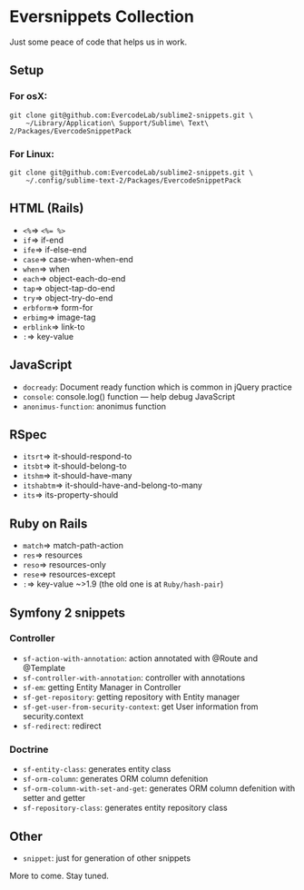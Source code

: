 # Eversnippets Collection

Just some peace of code that helps us in work.

## Setup

### For osX:

    git clone git@github.com:EvercodeLab/sublime2-snippets.git \
        ~/Library/Application\ Support/Sublime\ Text\ 2/Packages/EvercodeSnippetPack

### For Linux:

    git clone git@github.com:EvercodeLab/sublime2-snippets.git \ 
        ~/.config/sublime-text-2/Packages/EvercodeSnippetPack

## HTML (Rails)
* `<%`=>      `<%= %>`
* `if`=>      if-end  
* `ife`=>     if-else-end
* `case`=>    case-when-when-end
* `when`=>    when
* `each`=>    object-each-do-end
* `tap`=>     object-tap-do-end
* `try`=>     object-try-do-end
* `erbform`=> form-for
* `erbimg`=>  image-tag
* `erblink`=> link-to
* `:`=>       key-value

## JavaScript
* `docready`: Document ready function which is common in jQuery practice
* `console`: console.log() function — help debug JavaScript
* `anonimus-function`: anonimus function 

## RSpec
* `itsrt`=> it-should-respond-to
* `itsbt`=> it-should-belong-to
* `itshm`=> it-should-have-many
* `itshabtm`=> it-should-have-and-belong-to-many
* `its`=> its-property-should

## Ruby on Rails
* `match`=> match-path-action
* `res`=> resources
* `reso`=> resources-only
* `rese`=> resources-except
* `:`=> key-value ~>1.9 (the old one is at `Ruby/hash-pair`)

## Symfony 2 snippets

### Controller
* `sf-action-with-annotation`: action annotated with @Route and @Template
* `sf-controller-with-annotation`: controller with annotations
* `sf-em`: getting Entity Manager in Controller
* `sf-get-repository`: getting repository with Entity manager
* `sf-get-user-from-security-context`: get User information from security.context
* `sf-redirect`: redirect

### Doctrine
* `sf-entity-class`: generates entity class
* `sf-orm-column`: generates ORM column defenition
* `sf-orm-column-with-set-and-get`: generates ORM column defenition with setter
and getter
* `sf-repository-class`: generates entity repository class

## Other
* `snippet`: just for generation of other snippets

More to come. Stay tuned.
